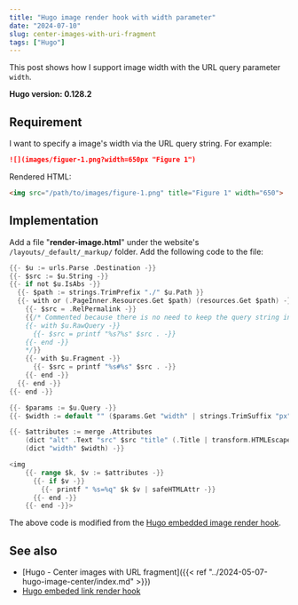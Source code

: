 ```yaml
---
title: "Hugo image render hook with width parameter"
date: "2024-07-10"
slug: center-images-with-uri-fragment
tags: ["Hugo"]
---
```


This post shows how I support image width with the URL query parameter `width`.

**Hugo version: 0.128.2**

## Requirement

I want to specify a image's width via the URL query string. For example:

```markdown
![](images/figuer-1.png?width=650px "Figure 1")
```

Rendered HTML:

```html
<img src="/path/to/images/figure-1.png" title="Figure 1" width="650">
```

## Implementation

Add a file "**render-image.html**" under the website's `/layouts/_default/_markup/` folder. Add the following code to the file:

```go
{{- $u := urls.Parse .Destination -}}
{{- $src := $u.String -}}
{{- if not $u.IsAbs -}}
  {{- $path := strings.TrimPrefix "./" $u.Path }}
  {{- with or (.PageInner.Resources.Get $path) (resources.Get $path) -}}
    {{- $src = .RelPermalink -}}
    {{/* Commented because there is no need to keep the query string in the src attribute
    {{- with $u.RawQuery -}}
      {{- $src = printf "%s?%s" $src . -}}
    {{- end -}}
    */}}
    {{- with $u.Fragment -}}
      {{- $src = printf "%s#%s" $src . -}}
    {{- end -}}
  {{- end -}}
{{- end -}}

{{- $params := $u.Query -}}
{{- $width := default "" ($params.Get "width" | strings.TrimSuffix "px") }}

{{- $attributes := merge .Attributes
    (dict "alt" .Text "src" $src "title" (.Title | transform.HTMLEscape))
    (dict "width" $width) -}}

<img
    {{- range $k, $v := $attributes -}}
      {{- if $v -}}
        {{- printf " %s=%q" $k $v | safeHTMLAttr -}}
      {{- end -}}
    {{- end -}}>
```

The above code is modified from the [Hugo embedded image render hook](https://github.com/gohugoio/hugo/blob/master/tpl/tplimpl/embedded/templates/_default/_markup/render-image.html).

## See also

- [Hugo - Center images with URL fragment]({{< ref "../2024-05-07-hugo-image-center/index.md" >}})
- [Hugo embeded link render hook](https://github.com/gohugoio/hugo/blob/master/tpl/tplimpl/embedded/templates/_default/_markup/render-link.html)